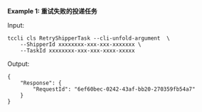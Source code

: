 **Example 1: 重试失败的投递任务**



Input: 

```
tccli cls RetryShipperTask --cli-unfold-argument  \
    --ShipperId xxxxxxxx-xxx-xxx-xxxxxxx \
    --TaskId xxxxxxxx-xxx-xxx-xxxx-xxxxx
```

Output: 
```
{
    "Response": {
        "RequestId": "6ef60bec-0242-43af-bb20-270359fb54a7"
    }
}
```

